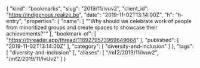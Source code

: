 {
  "kind": "bookmarks",
  "slug": "2019/11/ivuv2",
  "client_id": "https://indigenous.realize.be",
  "date": "2019-11-02T13:14:00Z",
  "h": "h-entry",
  "properties": {
    "name": [
      "\"Why should we celebrate work of people from minoritized groups and create spaces to showcase their achievements?\""
    ],
    "bookmark-of": [
      "https://threader.app/thread/1189279573969649664"
    ],
    "published": [
      "2019-11-02T13:14:00Z"
    ],
    "category": [
      "diversity-and-inclusion"
    ]
  },
  "tags": [
    "diversity-and-inclusion"
  ],
  "aliases": [
    "/mf2/2019/11/ivuv2",
    "/mf2/2019/11/IvUv2"
  ]
}
